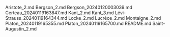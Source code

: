 Aristote_2.md
Bergson_2.md
Bergson_20240120003039.md
Certeau_20240119163847.md
Kant_2.md
Kant_3.md
Lévi-Strauss_20240119164344.md
Locke_2.md
Lucrèce_2.md
Montaigne_2.md
Platon_20240119165355.md
Platon_20240119165700.md
README.md
Saint-Augustin_2.md
